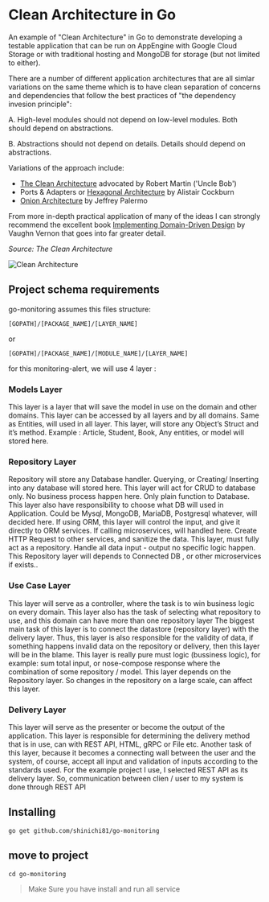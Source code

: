# Clean Architecture in Go

An example of "Clean Architecture" in Go to demonstrate developing a testable
application that can be run on AppEngine with Google Cloud Storage or with
traditional hosting and MongoDB for storage (but not limited to either).

There are a number of different application architectures that are all simlar
variations on the same theme which is to have clean separation of concerns and
dependencies that follow the best practices of "the dependency invesion principle":

A. High-level modules should not depend on low-level modules. Both should depend on abstractions.

B. Abstractions should not depend on details. Details should depend on abstractions.

Variations of the approach include:

* [The Clean Architecture](https://blog.8thlight.com/uncle-bob/2012/08/13/the-clean-architecture.html) advocated by Robert Martin ('Uncle Bob')
* Ports & Adapters or [Hexagonal Architecture](http://alistair.cockburn.us/Hexagonal+architecture) by Alistair Cockburn
* [Onion Architecture](http://jeffreypalermo.com/blog/the-onion-architecture-part-1/) by Jeffrey Palermo

From more in-depth practical application of many of the ideas I can strongly
recommend the excellent book [Implementing Domain-Driven Design](http://www.amazon.com/Implementing-Domain-Driven-Design-Vaughn-Vernon/dp/0321834577)
by Vaughn Vernon that goes into far greater detail.

_Source: The Clean Architecture_

![Clean Architecture](docs/go-cleanarch.png)


## Project schema requirements

go-monitoring assumes this files structure:

    [GOPATH]/[PACKAGE_NAME]/[LAYER_NAME]

or

    [GOPATH]/[PACKAGE_NAME]/[MODULE_NAME]/[LAYER_NAME]


for this monitoring-alert, we will use 4 layer :

### Models Layer

This layer is a layer that will save the model in use on the domain and other domains.
This layer can be accessed by all layers and by all domains. Same as Entities, will used in all layer. This layer, will store any Object’s Struct and it’s method. 
Example : Article, Student, Book, Any entities, or model will stored here.

### Repository Layer
Repository will store any Database handler. Querying, or Creating/ Inserting into any database will stored here. This layer will act for CRUD to database only. No business process happen here. Only plain function to Database.
This layer also have responsibility to choose what DB will used in Application. Could be Mysql, MongoDB, MariaDB, Postgresql whatever, will decided here.
If using ORM, this layer will control the input, and give it directly to ORM services.
If calling microservices, will handled here. Create HTTP Request to other services, and sanitize the data. This layer, must fully act as a repository. Handle all data input - output no specific logic happen.
This Repository layer will depends to Connected DB , or other microservices if exists..

### Use Case Layer
This layer will serve as a controller, where the task is to win business logic on every domain.
This layer also has the task of selecting what repository to use, and this domain can have more than one repository layer
The biggest main task of this layer is to connect the datastore (repository layer) with the delivery layer.
Thus, this layer is also responsible for the validity of data, if something happens invalid data on the repository or delivery,
then this layer will be in the blame.
This layer is really pure must logic (bussiness logic), for example: sum total input,
or nose-compose response where the combination of some repository / model.
This layer depends on the Repository layer. So changes in the repository on a large scale, can affect this layer.

### Delivery Layer
This layer will serve as the presenter or become the output of the application.
This layer is responsible for determining the delivery method that is in use, can with REST API, HTML, gRPC or File etc.
Another task of this layer, because it becomes a connecting wall between the user and the system,
of course, accept all input and validation of inputs according to the standards used.
For the example project I use, I selected REST API as its delivery layer.
So, communication between clien / user to my system is done through REST API


## Installing

    go get github.com/shinichi81/go-monitoring

## move to project

    cd go-monitoring






> Make Sure you have install and run all service

